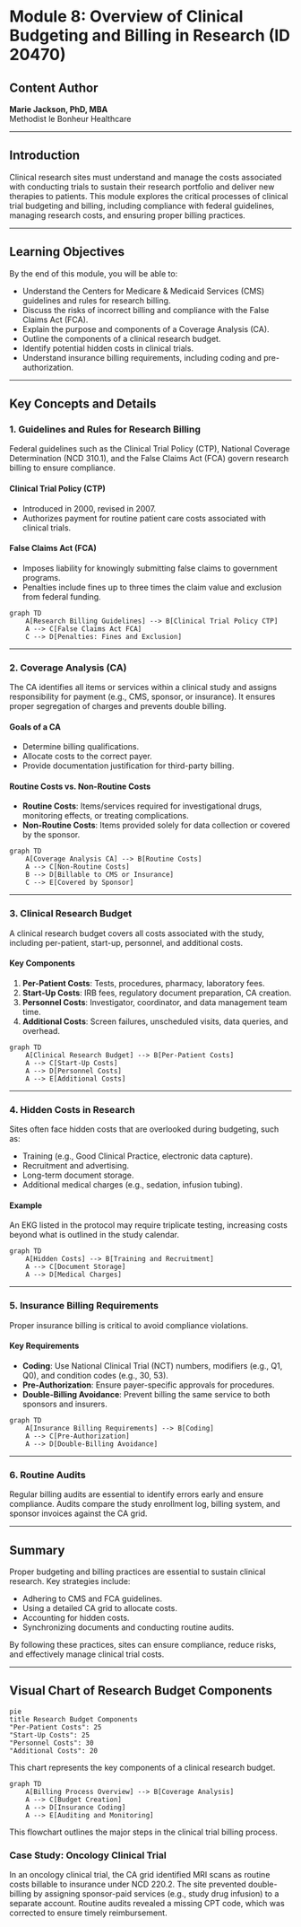 # Module 8: Overview of Clinical Budgeting and Billing in Research (ID 20470)

## Content Author
**Marie Jackson, PhD, MBA**  
Methodist le Bonheur Healthcare  

---

## Introduction

Clinical research sites must understand and manage the costs associated with conducting trials to sustain their research portfolio and deliver new therapies to patients. This module explores the critical processes of clinical trial budgeting and billing, including compliance with federal guidelines, managing research costs, and ensuring proper billing practices.

---

## Learning Objectives

By the end of this module, you will be able to:
- Understand the Centers for Medicare & Medicaid Services (CMS) guidelines and rules for research billing.
- Discuss the risks of incorrect billing and compliance with the False Claims Act (FCA).
- Explain the purpose and components of a Coverage Analysis (CA).
- Outline the components of a clinical research budget.
- Identify potential hidden costs in clinical trials.
- Understand insurance billing requirements, including coding and pre-authorization.

---

## Key Concepts and Details

### 1. **Guidelines and Rules for Research Billing**
Federal guidelines such as the Clinical Trial Policy (CTP), National Coverage Determination (NCD 310.1), and the False Claims Act (FCA) govern research billing to ensure compliance.

#### **Clinical Trial Policy (CTP)**
- Introduced in 2000, revised in 2007.
- Authorizes payment for routine patient care costs associated with clinical trials.

#### **False Claims Act (FCA)**
- Imposes liability for knowingly submitting false claims to government programs.
- Penalties include fines up to three times the claim value and exclusion from federal funding.

```mermaid
graph TD
    A[Research Billing Guidelines] --> B[Clinical Trial Policy CTP]
    A --> C[False Claims Act FCA]
    C --> D[Penalties: Fines and Exclusion]
```

---

### 2. **Coverage Analysis (CA)**
The CA identifies all items or services within a clinical study and assigns responsibility for payment (e.g., CMS, sponsor, or insurance). It ensures proper segregation of charges and prevents double billing.

#### **Goals of a CA**
- Determine billing qualifications.
- Allocate costs to the correct payer.
- Provide documentation justification for third-party billing.

#### **Routine Costs vs. Non-Routine Costs**
- **Routine Costs**: Items/services required for investigational drugs, monitoring effects, or treating complications.
- **Non-Routine Costs**: Items provided solely for data collection or covered by the sponsor.

```mermaid
graph TD
    A[Coverage Analysis CA] --> B[Routine Costs]
    A --> C[Non-Routine Costs]
    B --> D[Billable to CMS or Insurance]
    C --> E[Covered by Sponsor]

```

---

### 3. **Clinical Research Budget**
A clinical research budget covers all costs associated with the study, including per-patient, start-up, personnel, and additional costs.

#### **Key Components**
1. **Per-Patient Costs**: Tests, procedures, pharmacy, laboratory fees.
2. **Start-Up Costs**: IRB fees, regulatory document preparation, CA creation.
3. **Personnel Costs**: Investigator, coordinator, and data management team time.
4. **Additional Costs**: Screen failures, unscheduled visits, data queries, and overhead.

```mermaid
graph TD
    A[Clinical Research Budget] --> B[Per-Patient Costs]
    A --> C[Start-Up Costs]
    A --> D[Personnel Costs]
    A --> E[Additional Costs]
```

---

### 4. **Hidden Costs in Research**
Sites often face hidden costs that are overlooked during budgeting, such as:
- Training (e.g., Good Clinical Practice, electronic data capture).
- Recruitment and advertising.
- Long-term document storage.
- Additional medical charges (e.g., sedation, infusion tubing).

#### **Example**
An EKG listed in the protocol may require triplicate testing, increasing costs beyond what is outlined in the study calendar.

```mermaid
graph TD
    A[Hidden Costs] --> B[Training and Recruitment]
    A --> C[Document Storage]
    A --> D[Medical Charges]
```

---

### 5. **Insurance Billing Requirements**
Proper insurance billing is critical to avoid compliance violations.

#### **Key Requirements**
- **Coding**: Use National Clinical Trial (NCT) numbers, modifiers (e.g., Q1, Q0), and condition codes (e.g., 30, 53).
- **Pre-Authorization**: Ensure payer-specific approvals for procedures.
- **Double-Billing Avoidance**: Prevent billing the same service to both sponsors and insurers.

```mermaid
graph TD
    A[Insurance Billing Requirements] --> B[Coding]
    A --> C[Pre-Authorization]
    A --> D[Double-Billing Avoidance]
```

---

### 6. **Routine Audits**
Regular billing audits are essential to identify errors early and ensure compliance. Audits compare the study enrollment log, billing system, and sponsor invoices against the CA grid.

---

## Summary

Proper budgeting and billing practices are essential to sustain clinical research. Key strategies include:
- Adhering to CMS and FCA guidelines.
- Using a detailed CA grid to allocate costs.
- Accounting for hidden costs.
- Synchronizing documents and conducting routine audits.

By following these practices, sites can ensure compliance, reduce risks, and effectively manage clinical trial costs.

---

## Visual Chart of Research Budget Components
```mermaid
pie
title Research Budget Components
"Per-Patient Costs": 25
"Start-Up Costs": 25
"Personnel Costs": 30
"Additional Costs": 20
```
This chart represents the key components of a clinical research budget.

```mermaid
graph TD
    A[Billing Process Overview] --> B[Coverage Analysis]
    A --> C[Budget Creation]
    A --> D[Insurance Coding]
    A --> E[Auditing and Monitoring]
```
This flowchart outlines the major steps in the clinical trial billing process.

### Case Study: Oncology Clinical Trial

In an oncology clinical trial, the CA grid identified MRI scans as routine costs billable to insurance under NCD 220.2. The site prevented double-billing by assigning sponsor-paid services (e.g., study drug infusion) to a separate account. Routine audits revealed a missing CPT code, which was corrected to ensure timely reimbursement.